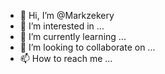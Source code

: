 - 👋 Hi, I’m @Markzekery
- 👀 I’m interested in ...
- 🌱 I’m currently learning ...
- 💞️ I’m looking to collaborate on ...
- 📫 How to reach me ...

<!---
Markzekery/Markzekery is a ✨ special ✨ repository because its `README.md` (this file) appears on your GitHub profile.
You can click the Preview link to take a look at your changes.
--->
